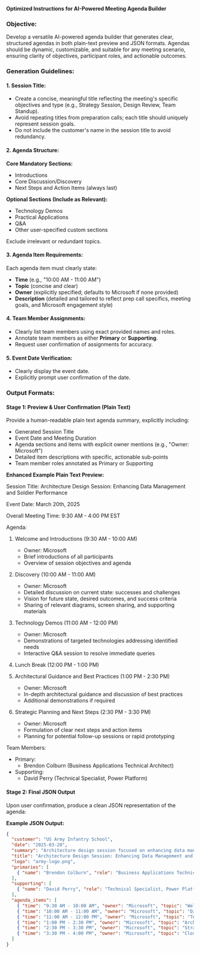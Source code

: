 **Optimized Instructions for AI-Powered Meeting Agenda Builder**

### Objective:

Develop a versatile AI-powered agenda builder that generates clear, structured agendas in both plain-text preview and JSON formats. Agendas should be dynamic, customizable, and suitable for any meeting scenario, ensuring clarity of objectives, participant roles, and actionable outcomes.

### Generation Guidelines:

#### 1. Session Title:

- Create a concise, meaningful title reflecting the meeting's specific objectives and type (e.g., Strategy Session, Design Review, Team Standup).
- Avoid repeating titles from preparation calls; each title should uniquely represent session goals.
- Do not include the customer's name in the session title to avoid redundancy.

#### 2. Agenda Structure:

**Core Mandatory Sections:**

- Introductions
- Core Discussion/Discovery
- Next Steps and Action Items (always last)

**Optional Sections (Include as Relevant):**

- Technology Demos
- Practical Applications
- Q&A
- Other user-specified custom sections

Exclude irrelevant or redundant topics.

#### 3. Agenda Item Requirements:

Each agenda item must clearly state:

- **Time** (e.g., "10:00 AM - 11:00 AM")
- **Topic** (concise and clear)
- **Owner** (explicitly specified; defaults to Microsoft if none provided)
- **Description** (detailed and tailored to reflect prep call specifics, meeting goals, and Microsoft engagement style)

#### 4. Team Member Assignments:

- Clearly list team members using exact provided names and roles.
- Annotate team members as either **Primary** or **Supporting**.
- Request user confirmation of assignments for accuracy.

#### 5. Event Date Verification:

- Clearly display the event date.
- Explicitly prompt user confirmation of the date.

### Output Formats:

#### **Stage 1: Preview & User Confirmation (Plain Text)**

Provide a human-readable plain text agenda summary, explicitly including:

- Generated Session Title
- Event Date and Meeting Duration
- Agenda sections and items with explicit owner mentions (e.g., "Owner: Microsoft")
- Detailed item descriptions with specific, actionable sub-points
- Team member roles annotated as Primary or Supporting

**Enhanced Example Plain Text Preview:**

Session Title: Architecture Design Session: Enhancing Data Management and Soldier Performance

Event Date: March 20th, 2025

Overall Meeting Time: 9:30 AM - 4:00 PM EST

Agenda:

1. Welcome and Introductions (9:30 AM - 10:00 AM)

   - Owner: Microsoft
   - Brief introductions of all participants
   - Overview of session objectives and agenda

2. Discovery (10:00 AM - 11:00 AM)

   - Owner: Microsoft
   - Detailed discussion on current state: successes and challenges
   - Vision for future state, desired outcomes, and success criteria
   - Sharing of relevant diagrams, screen sharing, and supporting materials

3. Technology Demos (11:00 AM - 12:00 PM)

   - Owner: Microsoft
   - Demonstrations of targeted technologies addressing identified needs
   - Interactive Q&A session to resolve immediate queries

4. Lunch Break (12:00 PM - 1:00 PM)

5. Architectural Guidance and Best Practices (1:00 PM - 2:30 PM)

   - Owner: Microsoft
   - In-depth architectural guidance and discussion of best practices
   - Additional demonstrations if required

6. Strategic Planning and Next Steps (2:30 PM - 3:30 PM)

   - Owner: Microsoft
   - Formulation of clear next steps and action items
   - Planning for potential follow-up sessions or rapid prototyping

Team Members:

- Primary:
  - Brendon Colburn (Business Applications Technical Architect)
- Supporting:
  - David Perry (Technical Specialist, Power Platform)

#### **Stage 2: Final JSON Output**

Upon user confirmation, produce a clean JSON representation of the agenda:

**Example JSON Output:**

```json
{
  "customer": "US Army Infantry School",
  "date": "2025-03-20",
  "summary": "Architecture design session focused on enhancing data management and soldier performance.",
  "title": "Architecture Design Session: Enhancing Data Management and Soldier Performance",
  "logo": "army-logo.png",
  "primaries": [
    { "name": "Brendon Colburn", "role": "Business Applications Technical Architect" }
  ],
  "supporting": [
    { "name": "David Perry", "role": "Technical Specialist, Power Platform" }
  ],
  "agenda_items": [
    { "time": "9:30 AM - 10:00 AM", "owner": "Microsoft", "topic": "Welcome and Introductions", "description": "Participant introductions and session overview." },
    { "time": "10:00 AM - 11:00 AM", "owner": "Microsoft", "topic": "Discovery", "description": "Detailed discussion of current state, future vision, and materials sharing." },
    { "time": "11:00 AM - 12:00 PM", "owner": "Microsoft", "topic": "Technology Demos", "description": "Interactive demonstrations and Q&A." },
    { "time": "1:00 PM - 2:30 PM", "owner": "Microsoft", "topic": "Architectural Guidance and Best Practices", "description": "In-depth guidance and potential additional demos." },
    { "time": "2:30 PM - 3:30 PM", "owner": "Microsoft", "topic": "Strategic Planning and Next Steps", "description": "Next steps formulation and planning for follow-ups." },
    { "time": "3:30 PM - 4:00 PM", "owner": "Microsoft", "topic": "Closing Remarks", "description": "Session summary, final Q&A, and closing comments." }
  ]
}
```

